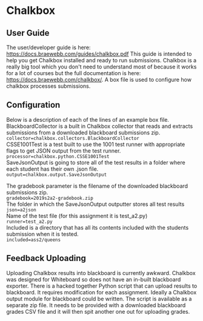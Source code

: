 # Chalkbox

## User Guide

The user/developer guide is here: https://docs.braewebb.com/guides/chalkbox.pdf This guide is intended to help you get Chalkbox installed and ready to run submissions.
Chalkbox is a really big tool which you don't need to understand most of because it works for a lot of courses but the full documentation is here: https://docs.braewebb.com/chalkbox/.
A box file is used to configure how chalkbox processes submissions.

## Configuration

Below is a description of each of the lines of an example box file.  
BlackboardCollector is a built in Chalkbox collector that reads and extracts submissions from a downloaded blackboard submissions zip.  
`collector=chalkbox.collectors.BlackboardCollector`  
CSSE1001Test is a test built to use the 1001 test runner with appropriate flags to get JSON output from the test runner.  
`processor=chalkbox.python.CSSE1001Test`  
SaveJsonOutput is going to store all of the test results in a folder where each student has their own .json file.  
`output=chalkbox.output.SaveJsonOutput`  

The gradebook parameter is the filename of the downloaded blackboard submissions zip.  
`gradebook=2019s2a2-gradebook.zip`  
The folder in which the SaveJsonOutput outputter stores all test results    
`json=a2json`  
Name of the test file (for this assignment it is test_a2.py)  
`runner=test_a2.py`  
Included is a directory that has all its contents included with the students submission when it is tested.  
`included=ass2/queens`

## Feedback Uploading

Uploading Chalkbox results into blackboard is currently awkward. Chalkbox was designed for Whiteboard so does not have an in-built blackboard exporter.
There is a hacked together Python script that can upload results to blackboard. It requires modification for each assignment.
Ideally a Chalkbox output module for blackboard could be written.
The script is available as a separate zip file. It needs to be provided with a downloaded blackboard grades CSV file and it will then spit another one out for uploading grades.
